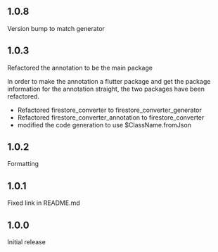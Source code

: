 ## 1.0.8

Version bump to match generator

## 1.0.3

Refactored the annotation to be the main package

In order to make the annotation a flutter package and get the package information for the annotation
straight, the two packages have been refactored.

* Refactored firestore_converter to firestore_converter_generator
* Refactored firestore_converter_annotation to firestore_converter
* modified the code generation to use $ClassName.fromJson

## 1.0.2

Formatting

## 1.0.1

Fixed link in README.md

## 1.0.0

Initial release

